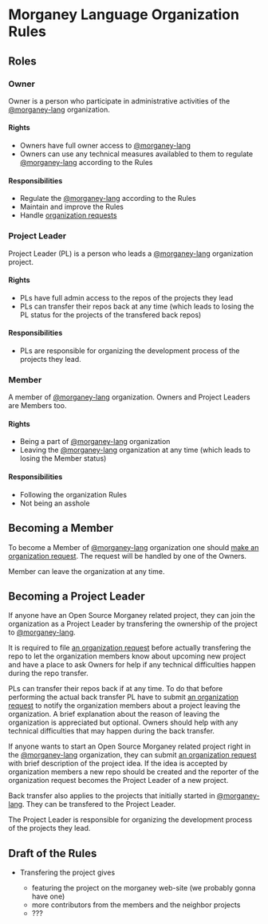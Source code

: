# Morganey Language Organization Rules #

## Roles ##

### Owner ###

Owner is a person who participate in administrative activities of the
[@morganey-lang] organization.

#### Rights ####

- Owners have full owner access to [@morganey-lang]
- Owners can use any technical measures availabled to them to regulate
  [@morganey-lang] according to the Rules

#### Responsibilities ####

- Regulate the [@morganey-lang] according to the Rules
- Maintain and improve the Rules
- Handle [organization requests][organization-requests]

### Project Leader ###

Project Leader (PL) is a person who leads a [@morganey-lang] organization project.

#### Rights ####

- PLs have full admin access to the repos of the projects they lead
- PLs can transfer their repos back at any time (which leads to losing
  the PL status for the projects of the transfered back repos)

#### Responsibilities ####

- PLs are responsible for organizing the development process of the
  projects they lead.

### Member ###

A member of [@morganey-lang] organization. Owners and Project Leaders are Members too.

#### Rights ####

- Being a part of [@morganey-lang] organization
- Leaving the [@morganey-lang] organization at any time (which leads
  to losing the Member status)

#### Responsibilities ####

- Following the organization Rules
- Not being an asshole

## Becoming a Member ##

To become a Member of [@morganey-lang] organization one
should [make an organization request][organization-requests]. The
request will be handled by one of the Owners.

Member can leave the organization at any time.

## Becoming a Project Leader ##

If anyone have an Open Source Morganey related project, they can join
the organization as a Project Leader by transfering the ownership of
the project to [@morganey-lang].

It is required to
file [an organization request][organization-requests] before actually
transfering the repo to let the organization members know about
upcoming new project and have a place to ask Owners for help if any
technical difficulties happen during the repo transfer.

PLs can transfer their repos back if at any time. To do that before
performing the actual back transfer PL have to
submit [an organization request][organization-requests] to notify the
organization members about a project leaving the organization. A brief
explanation about the reason of leaving the organization is
appreciated but optional. Owners should help with any technical
difficulties that may happen during the back transfer.

If anyone wants to start an Open Source Morganey related project right
in the [@morganey-lang] organization, they can
submit [an organization request][organization-requests] with brief
description of the project idea. If the idea is accepted by
organization members a new repo should be created and the reporter of
the organization request becomes the Project Leader of a new project.

Back transfer also applies to the projects that initially started in
[@morganey-lang]. They can be transfered to the Project Leader.

The Project Leader is responsible for organizing the development
process of the projects they lead.

## Draft of the Rules ##

- Transfering the project gives

    - featuring the project on the morganey web-site (we probably gonna have one)
    - more contributors from the members and the neighbor projects
    - ???

[@morganey-lang]: https://github.com/morganey-lang
[organization]: https://github.com/morganey-lang/organization
[organization-requests]: https://github.com/morganey-lang/organization/issues
